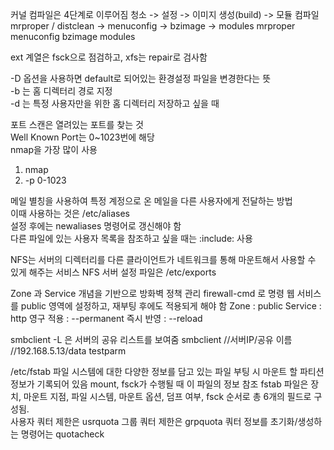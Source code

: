 커널 컴파일은 4단계로 이루어짐
청소 -> 설정 -> 이미지 생성(build) -> 모듈 컴파일
mrproper / distclean -> menuconfig -> bzimage -> modules
mrproper
menuconfig
bzimage
modules

ext 계열은 fsck으로 점검하고, xfs는 repair로 검사함 

-D 옵션을 사용하면 default로 되어있는 환경설정 파일을 변경한다는 뜻  
-b 는 홈 디렉터리 경로 지정  
-d 는 특정 사용자만을 위한 홈 디렉터리 저장하고 싶을 때 

포트 스캔은 열려있는 포트를 찾는 것  
Well Known Port는 0~1023번에 해당  
nmap을 가장 많이 사용
1. nmap
2. -p 0-1023

메일 별칭을 사용하여 특정 계정으로 온 메일을 다른 사용자에게 전달하는 방법  
이때 사용하는 것은 /etc/aliases  
설정 후에는 newaliases 명령어로 갱신해야 함  
다른 파일에 있는 사용자 목록을 참조하고 싶을 때는 :include: 사용

NFS는 서버의 디렉터리를 다른 클라이언트가 네트워크를 통해 마운트해서 사용할 수 있게 해주는 서비스
NFS 서버 설정 파일은 /etc/exports

Zone 과 Service 개념을 기반으로 방화벽 정책 관리
firewall-cmd 로 명령
웹 서비스를 public 영역에 설정하고, 재부팅 후에도 적용되게 해야 함
Zone : public
Service : http
영구 적용 : --permanent
즉시 반영 : --reload

smbclient -L 은 서버의 공유 리스트를 보여줌
smbclient //서버IP/공유 이름
//192.168.5.13/data
testparm

/etc/fstab
파일 시스템에 대한 다양한 정보를 담고 있는 파일
부팅 시 마운트 할 파티션 정보가 기록되어 있음
mount, fsck가 수행될 때 이 파일의 정보 참조
fstab 파일은 장치, 마운트 지점, 파일 시스템, 마운트 옵션, 덤프 여부, fsck 순서로 총 6개의 필드로 구성됨.  
사용자 쿼터 제한은 usrquota
그룹 쿼터 제한은 grpquota
쿼터 정보를 초기화/생성하는 명령어는 quotacheck
